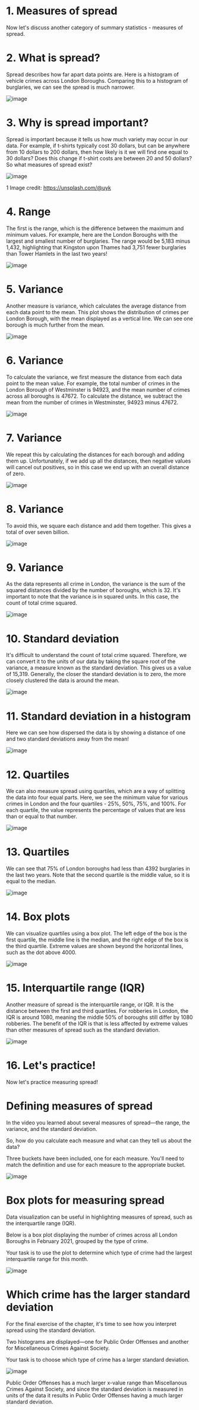 # 1. Measures of spread

Now let's discuss another category of summary statistics - measures of spread.

# 2. What is spread?

Spread describes how far apart data points are. Here is a histogram of vehicle crimes across London Boroughs. Comparing this to a histogram of burglaries, we can see the spread is much narrower.

![image](https://github.com/artempohribnyi/datacamp/assets/113499718/98e852b0-f17c-440a-b7af-f1b18706d146)

# 3. Why is spread important?

Spread is important because it tells us how much variety may occur in our data. For example, if t-shirts typically cost 30 dollars, but can be anywhere from 10 dollars to 200 dollars, then how likely is it we will find one equal to 30 dollars? Does this change if t-shirt costs are between 20 and 50 dollars? So what measures of spread exist?

![image](https://github.com/artempohribnyi/datacamp/assets/113499718/dc25695b-f4ef-49da-af85-a696ab7ecead)

1 Image credit: https://unsplash.com/@uyk

# 4. Range

The first is the range, which is the difference between the maximum and minimum values. For example, here are the London Boroughs with the largest and smallest number of burglaries. The range would be 5,183 minus 1,432, highlighting that Kingston upon Thames had 3,751 fewer burglaries than Tower Hamlets in the last two years!

![image](https://github.com/artempohribnyi/datacamp/assets/113499718/0c3e053f-9af9-4956-ac13-17aaf577ad49)

# 5. Variance

Another measure is variance, which calculates the average distance from each data point to the mean. This plot shows the distribution of crimes per London Borough, with the mean displayed as a vertical line. We can see one borough is much further from the mean.

![image](https://github.com/artempohribnyi/datacamp/assets/113499718/acd5109d-e9b6-4191-9fee-7a1fe0be5fe2)

# 6. Variance

To calculate the variance, we first measure the distance from each data point to the mean value. For example, the total number of crimes in the London Borough of Westminster is 94923, and the mean number of crimes across all boroughs is 47672. To calculate the distance, we subtract the mean from the number of crimes in Westminster, 94923 minus 47672.

![image](https://github.com/artempohribnyi/datacamp/assets/113499718/33eb5e96-7854-4a35-bbf6-90da1ad1fa33)

# 7. Variance

We repeat this by calculating the distances for each borough and adding them up. Unfortunately, if we add up all the distances, then negative values will cancel out positives, so in this case we end up with an overall distance of zero.

![image](https://github.com/artempohribnyi/datacamp/assets/113499718/98e8a619-74c2-4f9a-bf19-985d87bc3a61)

# 8. Variance

To avoid this, we square each distance and add them together. This gives a total of over seven billion.

![image](https://github.com/artempohribnyi/datacamp/assets/113499718/d0393d6d-1bd4-44e3-8de7-490398e04240)

# 9. Variance

As the data represents all crime in London, the variance is the sum of the squared distances divided by the number of boroughs, which is 32. It's important to note that the variance is in squared units. In this case, the count of total crime squared.

![image](https://github.com/artempohribnyi/datacamp/assets/113499718/f96f8989-900e-4388-86e7-0fbede3d4222)

# 10. Standard deviation

It's difficult to understand the count of total crime squared. Therefore, we can convert it to the units of our data by taking the square root of the variance, a measure known as the standard deviation. This gives us a value of 15,319. Generally, the closer the standard deviation is to zero, the more closely clustered the data is around the mean.

![image](https://github.com/artempohribnyi/datacamp/assets/113499718/360aa444-6f24-4a44-87be-cab6d917f181)

# 11. Standard deviation in a histogram

Here we can see how dispersed the data is by showing a distance of one and two standard deviations away from the mean!

![image](https://github.com/artempohribnyi/datacamp/assets/113499718/77cfb4e1-1511-47e5-a51c-041f246417bd)

# 12. Quartiles

We can also measure spread using quartiles, which are a way of splitting the data into four equal parts. Here, we see the minimum value for various crimes in London and the four quartiles - 25%, 50%, 75%, and 100%. For each quartile, the value represents the percentage of values that are less than or equal to that number.

![image](https://github.com/artempohribnyi/datacamp/assets/113499718/4e7af8c4-199e-4896-965b-ebba3a29e507)

# 13. Quartiles

We can see that 75% of London boroughs had less than 4392 burglaries in the last two years. Note that the second quartile is the middle value, so it is equal to the median.

![image](https://github.com/artempohribnyi/datacamp/assets/113499718/38cd29a8-49f7-40f9-897e-e6e75ac6ba0d)

# 14. Box plots

We can visualize quartiles using a box plot. The left edge of the box is the first quartile, the middle line is the median, and the right edge of the box is the third quartile. Extreme values are shown beyond the horizontal lines, such as the dot above 4000.

![image](https://github.com/artempohribnyi/datacamp/assets/113499718/93cec817-4bf6-4e6c-933e-ae9f86d6efa0)

# 15. Interquartile range (IQR)

Another measure of spread is the interquartile range, or IQR. It is the distance between the first and third quartiles. For robberies in London, the IQR is around 1080, meaning the middle 50% of boroughs still differ by 1080 robberies. The benefit of the IQR is that is less affected by extreme values than other measures of spread such as the standard deviation.

![image](https://github.com/artempohribnyi/datacamp/assets/113499718/0db380b6-d89c-49e8-80aa-90d7fbc180c6)

# 16. Let's practice!

Now let's practice measuring spread!

# Defining measures of spread

In the video you learned about several measures of spread—the range, the variance, and the standard deviation.

So, how do you calculate each measure and what can they tell us about the data?

Three buckets have been included, one for each measure. You'll need to match the definition and use for each measure to the appropriate bucket.

![image](https://github.com/artempohribnyi/datacamp/assets/113499718/3ebe487f-be50-4c80-ac7c-152ca0de2914)

# Box plots for measuring spread

Data visualization can be useful in highlighting measures of spread, such as the interquartile range (IQR).

Below is a box plot displaying the number of crimes across all London Boroughs in February 2021, grouped by the type of crime.

Your task is to use the plot to determine which type of crime had the largest interquartile range for this month.

![image](https://github.com/artempohribnyi/datacamp/assets/113499718/ff0ee0dc-351f-403d-aab2-d0aed8c61a84)

# Which crime has the larger standard deviation

For the final exercise of the chapter, it's time to see how you interpret spread using the standard deviation.

Two histograms are displayed—one for Public Order Offenses and another for Miscellaneous Crimes Against Society.

Your task is to choose which type of crime has a larger standard deviation.

![image](https://github.com/artempohribnyi/datacamp/assets/113499718/64ff5337-078c-406c-b1db-59b5b00f3fff)

Public Order Offenses has a much larger x-value range than Miscellanous Crimes Against Society, and since the standard deviation is measured in units of the data it results in Public Order Offenses having a much larger standard deviation.
